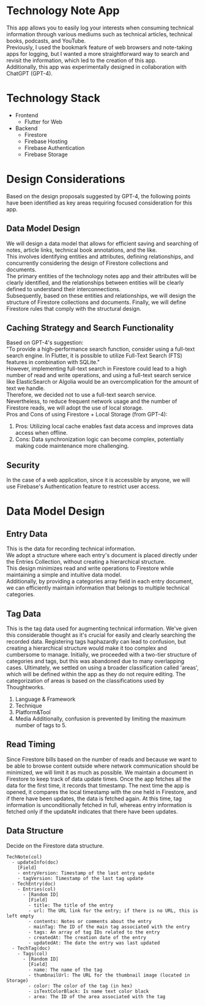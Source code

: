 # Technology Note App
This app allows you to easily log your interests when consuming technical information through various mediums such as technical articles, technical books, podcasts, and YouTube.  
Previously, I used the bookmark feature of web browsers and note-taking apps for logging, but I wanted a more straightforward way to search and revisit the information, which led to the creation of this app.  
Additionally, this app was experimentally designed in collaboration with ChatGPT (GPT-4).

# Technology Stack
- Frontend
  - Flutter for Web
- Backend
  - Firestore
  - Firebase Hosting
  - Firebase Authentication
  - Firebase Storage  

# Design Considerations
Based on the design proposals suggested by GPT-4, the following points have been identified as key areas requiring focused consideration for this app.
## Data Model Design
We will design a data model that allows for efficient saving and searching of notes, article links, technical book annotations, and the like.  
This involves identifying entities and attributes, defining relationships, and concurrently considering the design of Firestore collections and documents.  
The primary entities of the technology notes app and their attributes will be clearly identified, and the relationships between entities will be clearly defined to understand their interconnections.  
Subsequently, based on these entities and relationships, we will design the structure of Firestore collections and documents. Finally, we will define Firestore rules that comply with the structural design.
## Caching Strategy and Search Functionality
Based on GPT-4's suggestion:  
"To provide a high-performance search function, consider using a full-text search engine. In Flutter, it is possible to utilize Full-Text Search (FTS) features in combination with SQLite."  
However, implementing full-text search in Firestore could lead to a high number of read and write operations, and using a full-text search service like ElasticSearch or Algolia would be an overcomplication for the amount of text we handle.  
Therefore, we decided not to use a full-text search service.  
Nevertheless, to reduce frequent network usage and the number of Firestore reads, we will adopt the use of local storage.  
Pros and Cons of using Firestore + Local Storage (from GPT-4):  

1. Pros: Utilizing local cache enables fast data access and improves data access when offline.
2. Cons: Data synchronization logic can become complex, potentially making code maintenance more challenging.
## Security
In the case of a web application, since it is accessible by anyone, we will use Firebase's Authentication feature to restrict user access.

# Data Model Design
## Entry Data
This is the data for recording technical information.  
We adopt a structure where each entry's document is placed directly under the Entries Collection, without creating a hierarchical structure.  
This design minimizes read and write operations to Firestore while maintaining a simple and intuitive data model.  
Additionally, by providing a categories array field in each entry document, we can efficiently maintain information that belongs to multiple technical categories.
## Tag Data
This is the tag data used for augmenting technical information.
We've given this considerable thought as it's crucial for easily and clearly searching the recorded data.
Registering tags haphazardly can lead to confusion, but creating a hierarchical structure would make it too complex and cumbersome to manage.
Initially, we proceeded with a two-tier structure of categories and tags, but this was abandoned due to many overlapping cases.
Ultimately, we settled on using a broader classification called 'areas', which will be defined within the app as they do not require editing.
The categorization of areas is based on the classifications used by Thoughtworks.
1. Language & Framework
2. Technique
3. Platform&Tool
4. Media
Additionally, confusion is prevented by limiting the maximum number of tags to 5.
## Read Timing
Since Firestore bills based on the number of reads and because we want to be able to browse content outside where network communication should be minimized, we will limit it as much as possible.
We maintain a document in Firestore to keep track of data update times. Once the app fetches all the data for the first time, it records that timestamp.
The next time the app is opened, it compares the local timestamp with the one held in Firestore, and if there have been updates, the data is fetched again.
At this time, tag information is unconditionally fetched in full, whereas entry information is fetched only if the updateAt indicates that there have been updates.
## Data Structure
Decide on the Firestore data structure.
```
TechNote(col)
  - updateInfo(doc)
    [Field]
    - entryVersion: Timestamp of the last entry update
    - tagVersion: Timestamp of the last tag update
  - TechEntry(doc)
    - Entries(col)
      - [Random ID]
        [Field]
        - title: The title of the entry
        - url: The URL link for the entry; if there is no URL, this is left empty
        - contents: Notes or comments about the entry
        - mainTag: The ID of the main tag associated with the entry
        - tags: An array of tag IDs related to the entry
        - createdAt: The creation date of the entry
        - updatedAt: The date the entry was last updated
  - TechTag(doc)
    - Tags(col)
      - [Random ID]
        [Field]
        - name: The name of the tag
        - thumbnailUrl: The URL for the thumbnail image (located in Storage)
        - color: The color of the tag (in hex)
        - isTextColorBlack: Is name text color black
        - area: The ID of the area associated with the tag
```